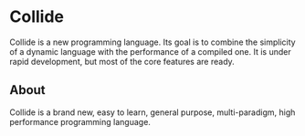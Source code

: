 # Collide
Collide  is a new programming language. Its goal is to combine the simplicity of a dynamic language with the performance of a compiled one. It is under rapid development, but most of the core features are ready.
## About
Collide is a brand new, easy to learn, general purpose, multi-paradigm, high performance programming language.

